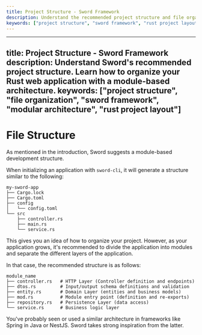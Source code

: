 ```yaml
---
title: Project Structure - Sword Framework
description: Understand the recommended project structure and file organization in Sword applications. Learn the module-based architecture pattern.
keywords: ["project structure", "sword framework", "rust project layout", "modular architecture", "file organization"]
---
```


---
title: Project Structure - Sword Framework
description: Understand Sword's recommended project structure. Learn how to organize your Rust web application with a module-based architecture.
keywords: ["project structure", "file organization", "sword framework", "modular architecture", "rust project layout"]
---

# File Structure

As mentioned in the introduction, Sword suggests a module-based development structure.

When initializing an application with `sword-cli`, it will generate a structure similar to the following:

```shell
my-sword-app
├── Cargo.lock
├── Cargo.toml
├── config
│   └── config.toml
└── src
    ├── controller.rs
    ├── main.rs
    └── service.rs
```

This gives you an idea of how to organize your project. However, as your application grows, it's recommended to divide the application into modules and separate the different layers of the application.

In that case, the recommended structure is as follows:

```shell
module_name
├── controller.rs   # HTTP Layer (Controller definition and endpoints)
├── dtos.rs         # Input/output schema definitions and validation
├── entity.rs       # Domain Layer (entities and business models)
├── mod.rs          # Module entry point (definition and re-exports)
├── repository.rs   # Persistence Layer (data access)
└── service.rs      # Business logic layer

```

You've probably seen or used a similar architecture in frameworks like Spring in Java or NestJS. Sword takes strong inspiration from the latter.
